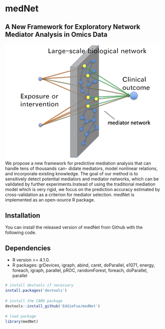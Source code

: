 # medNet

## A New Framework for Exploratory Network Mediator Analysis in Omics Data

![Setup of medNet](Overview.png)
We propose a new framework for predictive mediation analysis that can handle tens of thousands can-
didate mediators, model nonlinear relations, and incorporate existing knowledge. The goal of our method is to sensitively detect potential mediators and mediator networks, which can be validated by further experiments.Instead of using the traditional mediation model which is very rigid, we focus on the prediction accuracy estimated by cross-validation as a criterion for mediator selection. medNet is implemented as an open-source R package.

Installation
------------
You can install the released version of medNet from Github with the following code.

## Dependencies 
* R version >= 4.1.0.
* R packages: grDevices, igraph, abind, caret, doParallel,
        e1071, energy, foreach, igraph, parallel, pROC, randomForest, foreach, doParallel, parallel
        
``` r
# install devtools if necessary
install.packages('devtools')

# install the CARD package
devtools::install_github('EddieFua/medNet')

# load package
library(medNet)

```
